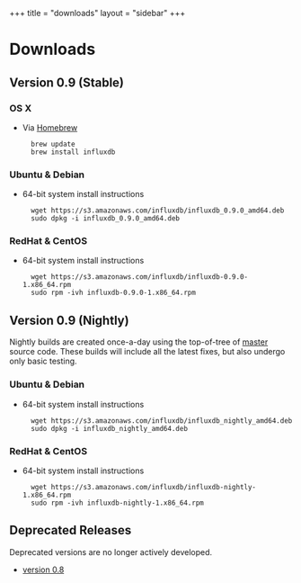 +++
title = "downloads"
layout = "sidebar"
+++
# Downloads

## Version 0.9 (Stable)

### OS X

- Via [Homebrew](http://brew.sh/)

		brew update
		brew install influxdb

### Ubuntu & Debian

- 64-bit system install instructions

		wget https://s3.amazonaws.com/influxdb/influxdb_0.9.0_amd64.deb
		sudo dpkg -i influxdb_0.9.0_amd64.deb

### RedHat & CentOS

- 64-bit system install instructions

		wget https://s3.amazonaws.com/influxdb/influxdb-0.9.0-1.x86_64.rpm
		sudo rpm -ivh influxdb-0.9.0-1.x86_64.rpm

## Version 0.9 (Nightly)
Nightly builds are created once-a-day using the top-of-tree of [master](https://github.com/influxdb/influxdb/tree/master) source code. These builds will include all the latest fixes, but also undergo only basic testing.

### Ubuntu & Debian

- 64-bit system install instructions

        wget https://s3.amazonaws.com/influxdb/influxdb_nightly_amd64.deb
        sudo dpkg -i influxdb_nightly_amd64.deb

### RedHat & CentOS

- 64-bit system install instructions

        wget https://s3.amazonaws.com/influxdb/influxdb-nightly-1.x86_64.rpm
        sudo rpm -ivh influxdb-nightly-1.x86_64.rpm


## Deprecated Releases

Deprecated versions are no longer actively developed.

- [version 0.8](/docs/v0.8/introduction/installation.html)
